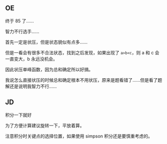 ## OE
终于 85 了……

智力不行选手……

首先一定是状压，但是状态貌似有点多……

但是一看会有很多不合法状态，找到之后发现，如果出现了 `a>b<c`，则 a 和 c 会一直变大，b 永远没机会。

因此状压单峰函数，因为总和确定所以好搞。

我说怎么直接状压的时候总和确定根本不用状压，原来是题看错了……但是看了题解还是说明我智力不行……

## JD
积分一下就好

为了方便计算建议旋转一下，平放着算。

注意积分时关键点的选择位置，如果使用 simpson 积分还是要慎重考虑的。
